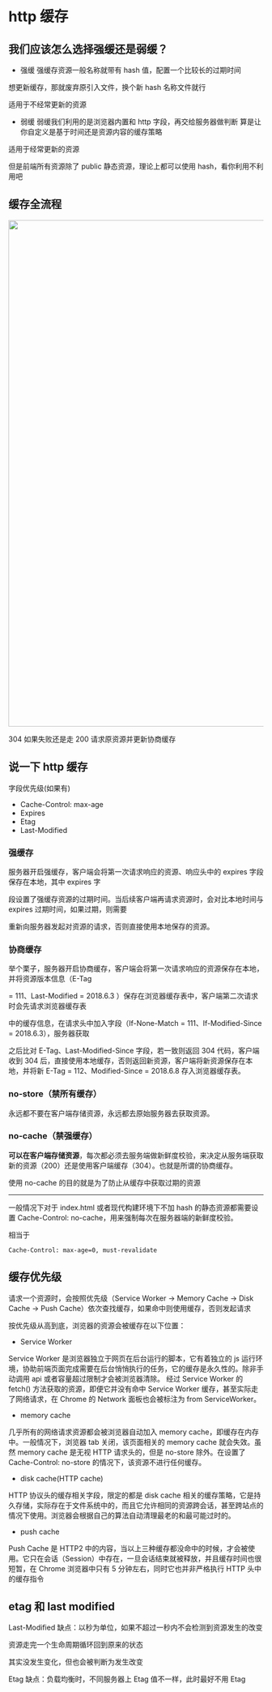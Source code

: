 # http 缓存

## 我们应该怎么选择强缓还是弱缓？

- 强缓
  强缓存资源一般名称就带有 hash 值，配置一个比较长的过期时间

想更新缓存，那就废弃原引入文件，换个新 hash 名称文件就行

适用于不经常更新的资源

- 弱缓
  弱缓我们利用的是浏览器内置和 http 字段，再交给服务器做判断
  算是让你自定义是基于时间还是资源内容的缓存策略

适用于经常更新的资源

但是前端所有资源除了 public 静态资源，理论上都可以使用 hash，看你利用不利用吧

## 缓存全流程

<img src="https://cdn.jsdelivr.net/gh/z1the3/myCDNassets/assets/monorepo-project/projects/z1the3-doc/source/WX20240314-182757@2x1.png" width="1000"/>

304 如果失败还是走 200 请求原资源并更新协商缓存

## 说一下 http 缓存

字段优先级(如果有)

- Cache-Control: max-age
- Expires
- Etag
- Last-Modified

### 强缓存

服务器开启强缓存，客户端会将第一次请求响应的资源、响应头中的 expires 字段保存在本地，其中 expires 字

段设置了强缓存资源的过期时间。当后续客户端再请求资源时，会对比本地时间与 expires 过期时间，如果过期，则需要

重新向服务器发起对资源的请求，否则直接使用本地保存的资源。

### 协商缓存

举个栗子，服务器开启协商缓存，客户端会将第一次请求响应的资源保存在本地，并将资源版本信息（E-Tag

= 111、Last-Modified = 2018.6.3 ）保存在浏览器缓存表中，客户端第二次请求时会先请求浏览器缓存表

中的缓存信息，在请求头中加入字段（If-None-Match = 111、If-Modified-Since = 2018.6.3），服务器获取

之后比对 E-Tag、Last-Modified-Since 字段，若一致则返回 304 代码，客户端收到 304 后，直接使用本地缓存，否则返回新资源，客户端将新资源保存在本地，并将新 E-Tag = 112、Modified-Since = 2018.6.8 存入浏览器缓存表。

### no-store（禁所有缓存）

永远都不要在客户端存储资源，永远都去原始服务器去获取资源。

### no-cache（禁强缓存）

**可以在客户端存储资源**，每次都必须去服务端做新鲜度校验，来决定从服务端获取新的资源（200）还是使用客户端缓存（304）。也就是所谓的协商缓存。

使用 no-cache 的目的就是为了防止从缓存中获取过期的资源

---

一般情况下对于 index.html 或者现代构建环境下不加 hash 的静态资源都需要设置 Cache-Control: no-cache，用来强制每次在服务器端的新鲜度校验。

相当于

```
Cache-Control: max-age=0, must-revalidate
```

## 缓存优先级

请求一个资源时，会按照优先级（Service Worker -> Memory Cache -> Disk Cache -> Push Cache）依次查找缓存，如果命中则使用缓存，否则发起请求

按优先级从高到底，浏览器的资源会被缓存在以下位置：

- Service Worker

Service Worker 是浏览器独立于网页在后台运行的脚本，它有着独立的 js 运行环境，协助前端页面完成需要在后台悄悄执行的任务，它的缓存是永久性的。除非手动调用 api 或者容量超过限制才会被浏览器清除。
经过 Service Worker 的 fetch() 方法获取的资源，即便它并没有命中 Service Worker 缓存，甚至实际走了网络请求，在 Chrome 的 Network 面板也会被标注为 from ServiceWorker。

- memory cache

几乎所有的网络请求资源都会被浏览器自动加入 memory cache，即缓存在内存中。一般情况下，浏览器 tab 关闭，该页面相关的 memory cache 就会失效。虽然 memory cache 是无视 HTTP 请求头的，但是 no-store 除外。在设置了 Cache-Control: no-store 的情况下，该资源不进行任何缓存。

- disk cache(HTTP cache)

HTTP 协议头的缓存相关字段，限定的都是 disk cache 相关的缓存策略，它是持久存储，实际存在于文件系统中的，而且它允许相同的资源跨会话，甚至跨站点的情况下使用。浏览器会根据自己的算法自动清理最老的和最可能过时的。

- push cache

Push Cache 是 HTTP2 中的内容，当以上三种缓存都没命中的时候，才会被使用。它只在会话（Session）中存在，一旦会话结束就被释放，并且缓存时间也很短暂，在 Chrome 浏览器中只有 5 分钟左右，同时它也并非严格执行 HTTP 头中的缓存指令

## etag 和 last modified

Last-Modified 缺点：以秒为单位，如果不超过一秒内不会检测到资源发生的改变

资源走完一个生命周期循环回到原来的状态

其实没发生变化，但也会被判断为发生改变

Etag 缺点：负载均衡时，不同服务器上 Etag 值不一样，此时最好不用 Etag
